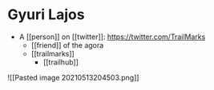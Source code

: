 # Gyuri Lajos

- A [[person]] on [[twitter]]: https://twitter.com/TrailMarks
	- [[friend]] of the agora
    - [[trailmarks]]
		- [[trailhub]]

![[Pasted image 20210513204503.png]]


